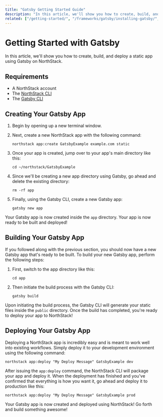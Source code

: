 ```yaml
---
title: "Gatsby Getting Started Guide"
description: "In this article, we'll show you how to create, build, and deploy a static app using Gatsby on NorthStack."
related: ["/getting-started/", "/frameworks/gatsby/installing-gatsby/", "/frameworks/gatsby/"]
---
```


# Getting Started with Gatsby

In this article, we'll show you how to create, build, and deploy a static app using Gatsby on NorthStack.

## Requirements

* A NorthStack account
* The [NorthStack CLI](/cli/)
* The [Gatsby CLI](/gatsby/installing-gatsby/)

## Creating Your Gatsby App

1. Begin by opening up a new terminal window.
2. Next, create a new NorthStack app with the following command:

    ```shell
    northstack app:create GatsbyExample example.com static
    ```

3. Once your app is created, jump over to your app's main directory like this:

    ```shell
    cd ~/northstack/GatsbyExample
    ```
4. Since we'll be creating a new app directory using Gatsby, go ahead and delete the existing directory:
   
    ```shell
    rm -rf app
    ```

5. Finally, using the Gatsby CLI, create a new Gatsby app:
   
    ```shell
    gatsby new app
    ```

Your Gatsby app is now created inside the `app` directory. Your app is now ready to be built and deployed!

## Building Your Gatsby App

If you followed along with the previous section, you should now have a new Gatsby app that's ready to be built. To build your new Gatsby app, perform the following steps:

1. First, switch to the app directory like this:
   
    ```shell
    cd app
    ```

2. Then initiate the build process with the Gatsby CLI:
   
    ```shell
    gatsby build
    ```

Upon initiating the build process, the Gatsby CLI will generate your static files inside the `public` directory. Once the build has completed, you're ready to deploy your app to NorthStack!

## Deploying Your Gatsby App

Deploying a NorthStack app is incredibly easy and is meant to work well into existing workflows. Simply deploy it to your development environment using the following command:

```shell
northstack app:deploy "My Deploy Message" GatsbyExample dev
```

After issuing the `app:deploy` command, the NorthStack CLI will package your app and deploy it. When the deployment has finished and you've confirmed that everything is how you want it, go ahead and deploy it to production like this:

```shell
northstack app:deploy "My Deploy Message" GatsbyExample prod
```

Your Gatsby app is now created and deployed using NorthStack! Go forth and build something awesome!